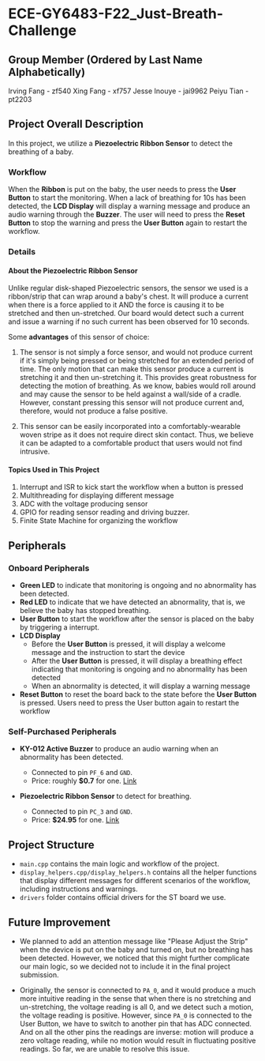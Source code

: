 # ECE-GY6483-F22_Just-Breath-Challenge

## Group Member (Ordered by Last Name Alphabetically)
Irving Fang - zf540
Xing Fang - xf757
Jesse Inouye - jai9962
Peiyu Tian - pt2203

## Project Overall Description
In this project, we utilize a **Piezoelectric Ribbon Sensor** to detect the breathing of a baby. 

### Workflow
When the **Ribbon** is put on the baby, the user needs to press the **User Button** to start the monitoring. When a lack of breathing for 10s has been detected, the **LCD Display** will display a warning message and produce an audio warning through the **Buzzer**. The user will need to press the **Reset Button** to stop the warning and press the **User Button** again to restart the workflow.

### Details

#### About the Piezoelectric Ribbon Sensor
Unlike regular disk-shaped Piezoelectric sensors, the sensor we used is a ribbon/strip that can wrap around a baby's chest. It will produce a current when there is a force applied to it AND the force is causing it to be stretched and then un-stretched. Our board would detect such a current and issue a warning if no such current has been observed for 10 seconds.

Some **advantages** of this sensor of choice:
1. The sensor is not simply a force sensor, and would not produce current if it's simply being pressed or being stretched for an extended period of time. The only motion that can make this sensor produce a current is stretching it and then un-stretching it. This provides great robustness for detecting the motion of breathing. As we know, babies would roll around and may cause the sensor to be held against a wall/side of a cradle. However, constant pressing this sensor will not produce current and, therefore, would not produce a false positive.

2. This sensor can be easily incorporated into a comfortably-wearable woven stripe as it does not require direct skin contact. Thus, we believe it can be adapted to a comfortable product that users would not find intrusive.

#### Topics Used in This Project
1. Interrupt and ISR to kick start the workflow when a button is pressed
2. Multithreading for displaying different message
3. ADC with the voltage producing sensor
4. GPIO for reading sensor reading and driving buzzer.
5. Finite State Machine for organizing the workflow

## Peripherals
### Onboard Peripherals

- **Green LED** to indicate that monitoring is ongoing and no abnormality has been detected.
- **Red LED** to indicate that we have detected an abnormality, that is, we believe the baby has stopped breathing.
- **User Button** to start the workflow after the sensor is placed on the baby by triggering a interrupt.
- **LCD Display**
  - Before the **User Button** is pressed, it will display a welcome message and the instruction to start the device
  - After the **User Button** is pressed, it will display a breathing effect indicating that monitoring is ongoing and no abnormality has been detected
  - When an abnormality is detected, it will display a warning message
- **Reset Button** to reset the board back to the state before the **User Button** is pressed. Users need to press the User button again to restart the workflow

### Self-Purchased Peripherals
- **KY-012 Active Buzzer** to produce an audio warning when an abnormality has been detected. 
  - Connected to pin `PF_6` and `GND`.
  - Price: roughly **$0.7** for one. [Link](https://www.amazon.com/mxuteuk-Electronic-Computers-Printers-Components/dp/B07VK1GJ9X/ref=d_pd_day0_sccl_2_1/131-7999765-9020454?pd_rd_w=Datua&content-id=amzn1.sym.8ca997d7-1ea0-4c8f-9e14-a6d756b83e30&pf_rd_p=8ca997d7-1ea0-4c8f-9e14-a6d756b83e30&pf_rd_r=G0CAFF0XREN8M9K0Z7HQ&pd_rd_wg=r2CBi&pd_rd_r=c627bcbd-8f84-4401-b0a1-c83f31e96942&pd_rd_i=B07VK1GJ9X&psc=1)

- **Piezoelectric Ribbon Sensor** to detect for breathing. 
  - Connected to pin `PC_3` and `GND`.
  - Price: **$24.95** for one. [Link](https://www.adafruit.com/product/4931)

## Project Structure
- `main.cpp` contains the main logic and workflow of the project.
- `display_helpers.cpp/display_helpers.h` contains all the helper functions that display different messages for different scenarios of the workflow, including instructions and warnings.
- `drivers` folder contains official drivers for the ST board we use.

## Future Improvement
- We planned to add an attention message like "Please Adjust the Strip" when the device is put on the baby and turned on, but no breathing has been detected. However, we noticed that this might further complicate our main logic, so we decided not to include it in the final project submission.

- Originally, the sensor is connected to `PA_0`, and it would produce a much more intuitive reading in the sense that when there is no stretching and un-stretching, the voltage reading is all 0, and we detect such a motion, the voltage reading is positive. However, since `PA_0` is connected to the User Button, we have to switch to another pin that has ADC connected. And on all the other pins the readings are inverse: motion will produce a zero voltage reading, while no motion would result in fluctuating positive readings. So far, we are unable to resolve this issue.


